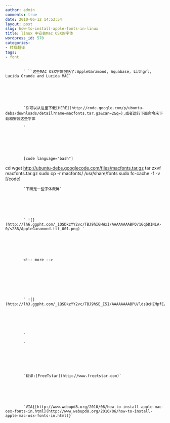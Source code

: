 ```yaml
---
author: admin
comments: true
date: 2010-06-12 14:53:54
layout: post
slug: how-to-install-apple-fonts-in-linux
title: linux 中安装Mac OSX的字体
wordpress_id: 570
categories:
- 转载翻译
tags:
- font
---
```



	


		


			` ``这些MAC OSX字体包括了:AppleGaramond, Aquabase, Lithgrl, Lucida Grande and Lucida MAC`
		


		


			`你可以从这里下载[HERE](http://code.google.com/p/ubuntu-debs/downloads/detail?name=macfonts.tar.gz&can=2&q=),或者运行下面命令来下载和安装这些字体  

			`
		


		


			[code language="bash"] 
cd wget http://ubuntu-debs.googlecode.com/files/macfonts.tar.gz 
tar zxvf macfonts.tar.gz 
sudo cp -r macfonts/ /usr/share/fonts 
sudo fc-cache -f -v [/code]
		


		


			`下面是一些字体截屏`
		


		


			` ![](http://lh6.ggpht.com/_1QSDkzYY2vc/TBJ9hIGHWxI/AAAAAAAABPQ/1GqbDINLA-0/s288/AppleGaramond.ttf_001.png) `
		


		


			<!-- more -->  

			
		


		


			` ![](http://lh3.ggpht.com/_1QSDkzYY2vc/TBJ9hSE_I5I/AAAAAAAABPU/ldsQcHZMpfE/s288/Lucida%20Grande.ttf_002.png)`
		


		


			`  

			`
		


		


			`翻译:[FreeTstar](http://www.freetstar.com)`
		


		


			`VIA{[http://www.webupd8.org/2010/06/how-to-install-apple-mac-osx-fonts-in.html](http://www.webupd8.org/2010/06/how-to-install-apple-mac-osx-fonts-in.html)}`
		


	






